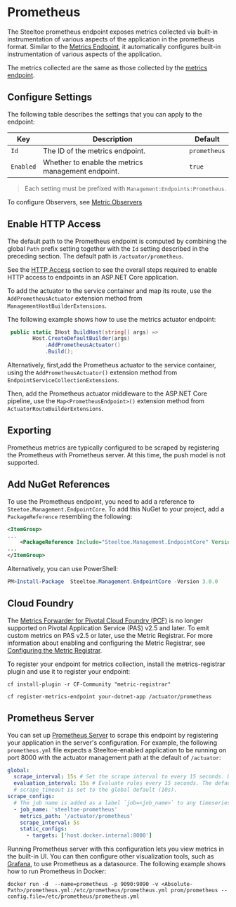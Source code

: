 # Prometheus

The Steeltoe prometheus endpoint exposes metrics collected via built-in instrumentation of various aspects of the application in the prometheus format.  Similar to the [Metrics Endpoint](/docs/3/management/metrics), it automatically configures built-in instrumentation of various aspects of the application.

The metrics collected are the same as those collected by the [metrics endpoint](/docs/3/management/metrics).

## Configure Settings

The following table describes the settings that you can apply to the endpoint:

| Key | Description | Default |
| --- | --- | --- |
| `Id` | The ID of the metrics endpoint. | `prometheus` |
| `Enabled` | Whether to enable the metrics management endpoint. | `true` |

>Each setting must be prefixed with `Management:Endpoints:Prometheus`.

To configure Observers, see [Metric Observers](/docs/3/management/metric-observers)

## Enable HTTP Access

The default path to the Prometheus endpoint is computed by combining the global `Path` prefix setting together with the `Id` setting described in the preceding section. The default path is `/actuator/prometheus`.

See the [HTTP Access](/docs/3/management/using-endpoints#http-access) section to see the overall steps required to enable HTTP access to endpoints in an ASP.NET Core application.

To add the actuator to the service container and map its route, use the `AddPrometheusActuator` extension method from `ManagementHostBuilderExtensions`.

The following example shows how to use the metrics actuator endpoint:

```csharp
 public static IHost BuildHost(string[] args) =>
        Host.CreateDefaultBuilder(args)
            .AddPrometheusActuator()
            .Build();
```

Alternatively, first,add the Prometheus actuator to the service container, using the `AddPrometheusActuator()` extension method from `EndpointServiceCollectionExtensions`.

Then, add the Prometheus actuator middleware to the ASP.NET Core pipeline, use the `Map<PrometheusEndpoint>()` extension method from `ActuatorRouteBuilderExtensions`.


## Exporting

Prometheus metrics are typically configured to be scraped by registering the Prometheus with Prometheus server. At this time, the push model is not supported.

## Add NuGet References

To use the Prometheus endpoint, you need to add a reference to `Steetoe.Management.EndpointCore`. To add this NuGet to your project, add a `PackageReference` resembling the following:

```xml
<ItemGroup>
...
    <PackageReference Include="Steeltoe.Management.EndpointCore" Version= "3.0.0"/>
...
</ItemGroup>
```

Alternatively, you can use PowerShell:

```powershell
PM>Install-Package  Steeltoe.Management.EndpointCore -Version 3.0.0
```

## Cloud Foundry

The [Metrics Forwarder for Pivotal Cloud Foundry (PCF)](https://docs.pivotal.io/metrics-forwarder/) is no longer supported on Pivotal Application Service (PAS) v2.5 and later. To emit custom metrics on PAS v2.5 or later, use the Metric Registrar. For more information about enabling and configuring the Metric Registrar, see [Configuring the Metric Registrar](https://docs.pivotal.io/platform/application-service/2-8/metric-registrar/index.html).

To register your endpoint for metrics collection, install the metrics-registrar plugin and use it to register your endpoint:

`cf install-plugin -r CF-Community "metric-registrar"`

`cf register-metrics-endpoint your-dotnet-app /actuator/prometheus`

## Prometheus Server

You can set up [Prometheus Server](https://prometheus.io/) to scrape this endpoint by registering your application in the server's configuration. For example, the following `prometheus.yml` file expects a Steeltoe-enabled application to be running on port 8000 with the actuator management path at the default of `/actuator`:

```yml
global:
  scrape_interval: 15s # Set the scrape interval to every 15 seconds. Default is every 1 minute.
  evaluation_interval: 15s # Evaluate rules every 15 seconds. The default is every 1 minute.
  # scrape_timeout is set to the global default (10s).
scrape_configs:
  # The job name is added as a label `job=<job_name>` to any timeseries scraped from this config.
  - job_name: 'steeltoe-prometheus'
    metrics_path: '/actuator/prometheus'
    scrape_interval: 5s
    static_configs:
      - targets: ['host.docker.internal:8000']
```

Running Prometheus server with this configuration lets you view metrics in the built-in UI. You can then configure other visualization tools, such as [Grafana](https://grafana.com/docs/grafana/latest/features/datasources/prometheus/), to use Prometheus as a datasource. The following example shows how to run Prometheus in Docker:

```docker
docker run -d  --name=prometheus -p 9090:9090 -v <Absolute-Path>/prometheus.yml:/etc/prometheus/prometheus.yml prom/prometheus --config.file=/etc/prometheus/prometheus.yml
```
